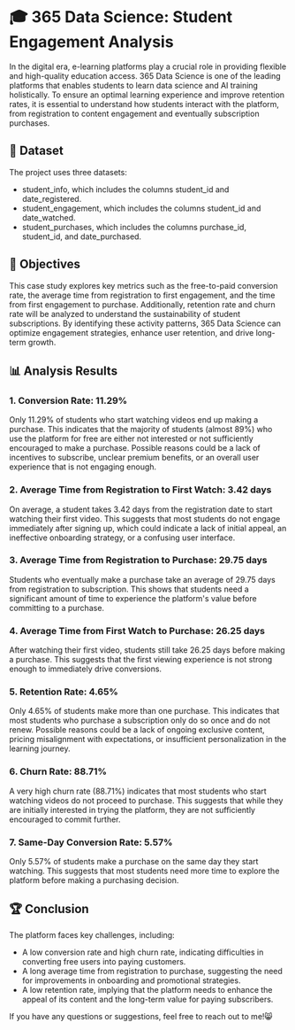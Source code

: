 # 🎓 365 Data Science: Student Engagement Analysis
In the digital era, e-learning platforms play a crucial role in providing flexible and high-quality education access. 365 Data Science is one of the leading platforms that enables students to learn data science and AI training holistically. To ensure an optimal learning experience and improve retention rates, it is essential to understand how students interact with the platform, from registration to content engagement and eventually subscription purchases.

## 📂 Dataset
The project uses three datasets:
- student_info, which includes the columns student_id and date_registered.
- student_engagement, which includes the columns student_id and date_watched.
- student_purchases, which includes the columns purchase_id, student_id, and date_purchased.
  
## 🎯 Objectives
This case study explores key metrics such as the free-to-paid conversion rate, the average time from registration to first engagement, and the time from first engagement to purchase. Additionally, retention rate and churn rate will be analyzed to understand the sustainability of student subscriptions. By identifying these activity patterns, 365 Data Science can optimize engagement strategies, enhance user retention, and drive long-term growth.

## 📊 Analysis Results
### 1. Conversion Rate: 11.29%
Only 11.29% of students who start watching videos end up making a purchase. This indicates that the majority of students (almost 89%) who use the platform for free are either not interested or not sufficiently encouraged to make a purchase. Possible reasons could be a lack of incentives to subscribe, unclear premium benefits, or an overall user experience that is not engaging enough.

### 2. Average Time from Registration to First Watch: 3.42 days
On average, a student takes 3.42 days from the registration date to start watching their first video. This suggests that most students do not engage immediately after signing up, which could indicate a lack of initial appeal, an ineffective onboarding strategy, or a confusing user interface.

### 3. Average Time from Registration to Purchase: 29.75 days
Students who eventually make a purchase take an average of 29.75 days from registration to subscription. This shows that students need a significant amount of time to experience the platform's value before committing to a purchase.

### 4. Average Time from First Watch to Purchase: 26.25 days
After watching their first video, students still take 26.25 days before making a purchase. This suggests that the first viewing experience is not strong enough to immediately drive conversions.

### 5. Retention Rate: 4.65%
Only 4.65% of students make more than one purchase. This indicates that most students who purchase a subscription only do so once and do not renew. Possible reasons could be a lack of ongoing exclusive content, pricing misalignment with expectations, or insufficient personalization in the learning journey.

### 6. Churn Rate: 88.71%
A very high churn rate (88.71%) indicates that most students who start watching videos do not proceed to purchase. This suggests that while they are initially interested in trying the platform, they are not sufficiently encouraged to commit further.

### 7. Same-Day Conversion Rate: 5.57%
Only 5.57% of students make a purchase on the same day they start watching. This suggests that most students need more time to explore the platform before making a purchasing decision.

## 🏆 Conclusion
The platform faces key challenges, including:
- A low conversion rate and high churn rate, indicating difficulties in converting free users into paying customers.
- A long average time from registration to purchase, suggesting the need for improvements in onboarding and promotional strategies.
- A low retention rate, implying that the platform needs to enhance the appeal of its content and the long-term value for paying subscribers.

If you have any questions or suggestions, feel free to reach out to me!😸
